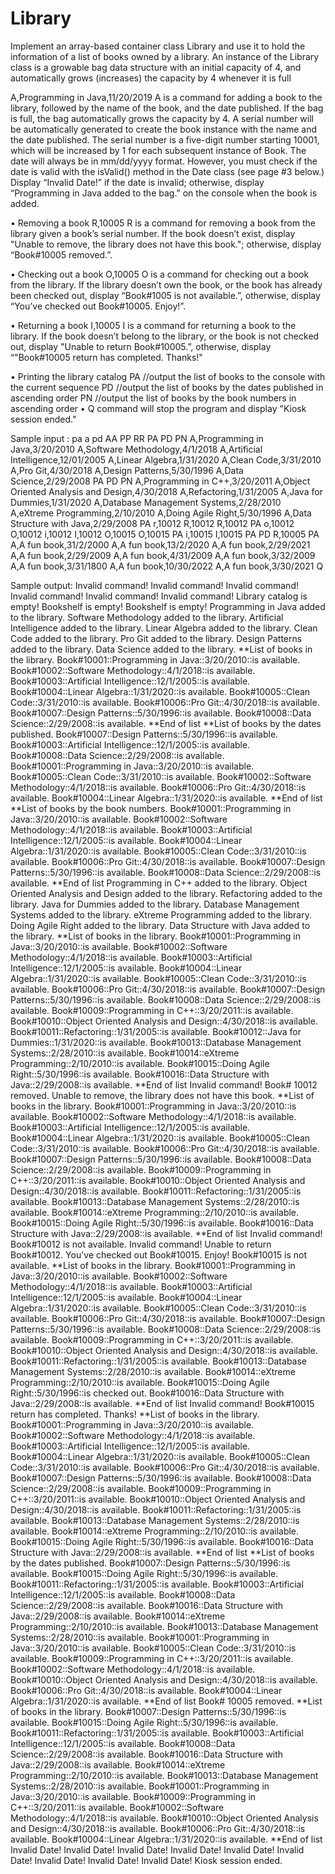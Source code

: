 # Library
Implement an array-based container class Library and use it to hold the information of a list
of books owned by a library. An instance of the Library class is a growable bag data structure with an initial capacity
of 4, and automatically grows (increases) the capacity by 4 whenever it is full


A,Programming in Java,11/20/2019
A is a command for adding a book to the library, followed by the name of the book, and the date published. If the
bag is full, the bag automatically grows the capacity by 4. A serial number will be automatically generated to create
the book instance with the name and the date published. The serial number is a five-digit number starting 10001,
which will be increased by 1 for each subsequent instance of Book. The date will always be in mm/dd/yyyy format.
However, you must check if the date is valid with the isValid() method in the Date class (see page #3 below.)
Display “Invalid Date!” if the date is invalid; otherwise, display “Programming in Java added to the
bag.” on the console when the book is added.

• Removing a book
R,10005
R is a command for removing a book from the library given a book’s serial number. If the book doesn’t exist,
display "Unable to remove, the library does not have this book."; otherwise, display
“Book#10005 removed.”.


• Checking out a book
O,10005
O is a command for checking out a book from the library. If the library doesn’t own the book, or the book has
already been checked out, display “Book#1005 is not available.”, otherwise, display “You’ve
checked out Book#10005. Enjoy!”.


• Returning a book
I,10005
I is a command for returning a book to the library. If the book doesn’t belong to the library, or the book is not
checked out, display "Unable to return Book#10005.”, otherwise, display “"Book#10005 return
has completed. Thanks!"


• Printing the library catalog
PA //output the list of books to the console with the current sequence
PD //output the list of books by the dates published in ascending order
PN //output the list of books by the book numbers in ascending order
• Q command will stop the program and display "Kiosk session ended."



Sample input : 
pa
a
pd
AA
PP
RR
PA
PD
PN
A,Programming in Java,3/20/2010
A,Software Methodology,4/1/2018
A,Artificial Intelligence,12/01/2005
A,Linear Algebra,1/31/2020
A,Clean Code,3/31/2010
A,Pro Git,4/30/2018
A,Design Patterns,5/30/1996
A,Data Science,2/29/2008
PA
PD
PN
A,Programming in C++,3/20/2011
A,Object Oriented Analysis and Design,4/30/2018
A,Refactoring,1/31/2005
A,Java for Dummies,1/31/2020
A,Database Management Systems,2/28/2010
A,eXtreme Programming,2/10/2010
A,Doing Agile Right,5/30/1996
A,Data Structure with Java,2/29/2008
PA
r,10012
R,10012
R,10012
PA
o,10012
O,10012
i,10012
I,10012
O,10015
O,10015
PA
i,10015
I,10015
PA
PD
R,10005
PA
A,A fun book,31/2/2000
A,A fun book,13/2/2020
A,A fun book,2/29/2021
A,A fun book,2/29/2009
A,A fun book,4/31/2009
A,A fun book,3/32/2009
A,A fun book,3/31/1800
A,A fun book,10/30/2022
A,A fun book,3/30/2021
Q

Sample output: 
Invalid command!
Invalid command!
Invalid command!
Invalid command!
Invalid command!
Invalid command!
Library catalog is empty!
Bookshelf is empty!
Bookshelf is empty!
Programming in Java added to the library.
Software Methodology added to the library.
Artificial Intelligence added to the library.
Linear Algebra added to the library.
Clean Code added to the library.
Pro Git added to the library.
Design Patterns added to the library.
Data Science added to the library.
**List of books in the library.
Book#10001::Programming in Java::3/20/2010::is available.
Book#10002::Software Methodology::4/1/2018::is available.
Book#10003::Artificial Intelligence::12/1/2005::is available.
Book#10004::Linear Algebra::1/31/2020::is available.
Book#10005::Clean Code::3/31/2010::is available.
Book#10006::Pro Git::4/30/2018::is available.
Book#10007::Design Patterns::5/30/1996::is available.
Book#10008::Data Science::2/29/2008::is available.
**End of list
**List of books by the dates published.
Book#10007::Design Patterns::5/30/1996::is available.
Book#10003::Artificial Intelligence::12/1/2005::is available.
Book#10008::Data Science::2/29/2008::is available.
Book#10001::Programming in Java::3/20/2010::is available.
Book#10005::Clean Code::3/31/2010::is available.
Book#10002::Software Methodology::4/1/2018::is available.
Book#10006::Pro Git::4/30/2018::is available.
Book#10004::Linear Algebra::1/31/2020::is available.
**End of list
**List of books by the book numbers.
Book#10001::Programming in Java::3/20/2010::is available.
Book#10002::Software Methodology::4/1/2018::is available.
Book#10003::Artificial Intelligence::12/1/2005::is available.
Book#10004::Linear Algebra::1/31/2020::is available.
Book#10005::Clean Code::3/31/2010::is available.
Book#10006::Pro Git::4/30/2018::is available.
Book#10007::Design Patterns::5/30/1996::is available.
Book#10008::Data Science::2/29/2008::is available.
**End of list
Programming in C++ added to the library.
Object Oriented Analysis and Design added to the library.
Refactoring added to the library.
Java for Dummies added to the library.
Database Management Systems added to the library.
eXtreme Programming added to the library.
Doing Agile Right added to the library.
Data Structure with Java added to the library.
**List of books in the library.
Book#10001::Programming in Java::3/20/2010::is available.
Book#10002::Software Methodology::4/1/2018::is available.
Book#10003::Artificial Intelligence::12/1/2005::is available.
Book#10004::Linear Algebra::1/31/2020::is available.
Book#10005::Clean Code::3/31/2010::is available.
Book#10006::Pro Git::4/30/2018::is available.
Book#10007::Design Patterns::5/30/1996::is available.
Book#10008::Data Science::2/29/2008::is available.
Book#10009::Programming in C++::3/20/2011::is available.
Book#10010::Object Oriented Analysis and Design::4/30/2018::is available.
Book#10011::Refactoring::1/31/2005::is available.
Book#10012::Java for Dummies::1/31/2020::is available.
Book#10013::Database Management Systems::2/28/2010::is available.
Book#10014::eXtreme Programming::2/10/2010::is available.
Book#10015::Doing Agile Right::5/30/1996::is available.
Book#10016::Data Structure with Java::2/29/2008::is available.
**End of list
Invalid command!
Book# 10012 removed.
Unable to remove, the library does not have this book.
**List of books in the library.
Book#10001::Programming in Java::3/20/2010::is available.
Book#10002::Software Methodology::4/1/2018::is available.
Book#10003::Artificial Intelligence::12/1/2005::is available.
Book#10004::Linear Algebra::1/31/2020::is available.
Book#10005::Clean Code::3/31/2010::is available.
Book#10006::Pro Git::4/30/2018::is available.
Book#10007::Design Patterns::5/30/1996::is available.
Book#10008::Data Science::2/29/2008::is available.
Book#10009::Programming in C++::3/20/2011::is available.
Book#10010::Object Oriented Analysis and Design::4/30/2018::is available.
Book#10011::Refactoring::1/31/2005::is available.
Book#10013::Database Management Systems::2/28/2010::is available.
Book#10014::eXtreme Programming::2/10/2010::is available.
Book#10015::Doing Agile Right::5/30/1996::is available.
Book#10016::Data Structure with Java::2/29/2008::is available.
**End of list
Invalid command!
Book#10012 is not available.
Invalid command!
Unable to return Book#10012.
You've checked out Book#10015. Enjoy!
Book#10015 is not available.
**List of books in the library.
Book#10001::Programming in Java::3/20/2010::is available.
Book#10002::Software Methodology::4/1/2018::is available.
Book#10003::Artificial Intelligence::12/1/2005::is available.
Book#10004::Linear Algebra::1/31/2020::is available.
Book#10005::Clean Code::3/31/2010::is available.
Book#10006::Pro Git::4/30/2018::is available.
Book#10007::Design Patterns::5/30/1996::is available.
Book#10008::Data Science::2/29/2008::is available.
Book#10009::Programming in C++::3/20/2011::is available.
Book#10010::Object Oriented Analysis and Design::4/30/2018::is available.
Book#10011::Refactoring::1/31/2005::is available.
Book#10013::Database Management Systems::2/28/2010::is available.
Book#10014::eXtreme Programming::2/10/2010::is available.
Book#10015::Doing Agile Right::5/30/1996::is checked out.
Book#10016::Data Structure with Java::2/29/2008::is available.
**End of list
Invalid command!
Book#10015 return has completed. Thanks!
**List of books in the library.
Book#10001::Programming in Java::3/20/2010::is available.
Book#10002::Software Methodology::4/1/2018::is available.
Book#10003::Artificial Intelligence::12/1/2005::is available.
Book#10004::Linear Algebra::1/31/2020::is available.
Book#10005::Clean Code::3/31/2010::is available.
Book#10006::Pro Git::4/30/2018::is available.
Book#10007::Design Patterns::5/30/1996::is available.
Book#10008::Data Science::2/29/2008::is available.
Book#10009::Programming in C++::3/20/2011::is available.
Book#10010::Object Oriented Analysis and Design::4/30/2018::is available.
Book#10011::Refactoring::1/31/2005::is available.
Book#10013::Database Management Systems::2/28/2010::is available.
Book#10014::eXtreme Programming::2/10/2010::is available.
Book#10015::Doing Agile Right::5/30/1996::is available.
Book#10016::Data Structure with Java::2/29/2008::is available.
**End of list
**List of books by the dates published.
Book#10007::Design Patterns::5/30/1996::is available.
Book#10015::Doing Agile Right::5/30/1996::is available.
Book#10011::Refactoring::1/31/2005::is available.
Book#10003::Artificial Intelligence::12/1/2005::is available.
Book#10008::Data Science::2/29/2008::is available.
Book#10016::Data Structure with Java::2/29/2008::is available.
Book#10014::eXtreme Programming::2/10/2010::is available.
Book#10013::Database Management Systems::2/28/2010::is available.
Book#10001::Programming in Java::3/20/2010::is available.
Book#10005::Clean Code::3/31/2010::is available.
Book#10009::Programming in C++::3/20/2011::is available.
Book#10002::Software Methodology::4/1/2018::is available.
Book#10010::Object Oriented Analysis and Design::4/30/2018::is available.
Book#10006::Pro Git::4/30/2018::is available.
Book#10004::Linear Algebra::1/31/2020::is available.
**End of list
Book# 10005 removed.
**List of books in the library.
Book#10007::Design Patterns::5/30/1996::is available.
Book#10015::Doing Agile Right::5/30/1996::is available.
Book#10011::Refactoring::1/31/2005::is available.
Book#10003::Artificial Intelligence::12/1/2005::is available.
Book#10008::Data Science::2/29/2008::is available.
Book#10016::Data Structure with Java::2/29/2008::is available.
Book#10014::eXtreme Programming::2/10/2010::is available.
Book#10013::Database Management Systems::2/28/2010::is available.
Book#10001::Programming in Java::3/20/2010::is available.
Book#10009::Programming in C++::3/20/2011::is available.
Book#10002::Software Methodology::4/1/2018::is available.
Book#10010::Object Oriented Analysis and Design::4/30/2018::is available.
Book#10006::Pro Git::4/30/2018::is available.
Book#10004::Linear Algebra::1/31/2020::is available.
**End of list
Invalid Date!
Invalid Date!
Invalid Date!
Invalid Date!
Invalid Date!
Invalid Date!
Invalid Date!
Invalid Date!
Invalid Date!
Kiosk session ended.
